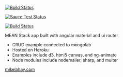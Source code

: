 [![Build Status](https://travis-ci.org/lahaymd/mean.svg?branch=master)](https://travis-ci.org/lahaymd/mean)

[![Sauce Test Status](https://saucelabs.com/buildstatus/lahaymd)](https://saucelabs.com/u/lahaymd)

[![Build Status](https://saucelabs.com/browser-matrix/lahaymd.svg)](https://saucelabs.com/beta/builds/9f71355f0be94e7bb36bd426dc987f78)


MEAN Stack app built with angular material and ui router
  * CRUD example connected to mongolab
  * Hosted on Heroku
  * Examples include d3, html5 canvas, and ng-animate
  * Node modules include nodemailer, sharp, and multer
  
[mikelahay.com](https://salty-refuge-16650.herokuapp.com)